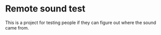 # Remote sound test

This is a project for testing people if they can figure out where the sound came from.